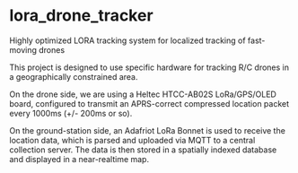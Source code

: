# lora_drone_tracker
Highly optimized LORA tracking system for localized tracking of fast-moving drones

This project is designed to use specific hardware for tracking R/C drones in a geographically constrained area.

On the drone side, we are using a Heltec HTCC-AB02S LoRa/GPS/OLED board, configured to transmit an APRS-correct
compressed location packet every 1000ms (+/- 200ms or so).

On the ground-station side, an Adafriot LoRa Bonnet is used to receive the location data, which is parsed and
uploaded via MQTT to a central collection server.  The data is then stored in a spatially indexed database and
displayed in a near-realtime map.
